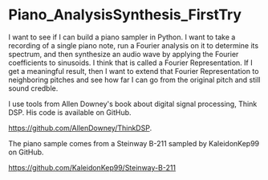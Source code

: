 # Piano_AnalysisSynthesis_FirstTry

I want to see if I can build a piano sampler in Python. I want to take a recording of a single piano note, run a Fourier analysis on it to determine its spectrum, and then synthesize an audio wave by applying the Fourier coefficients to sinusoids. I think that is called a Fourier Representation. If I get a meaningful result, then I want to extend that Fourier Representation to neighboring pitches and see how far I can go from the original pitch and still sound credble.

I use tools from Allen Downey's book about digital signal processing, Think DSP. His code is available on GitHub.

https://github.com/AllenDowney/ThinkDSP.

The piano sample comes from a Steinway B-211 sampled by KaleidonKep99 on GitHub.

https://github.com/KaleidonKep99/Steinway-B-211
